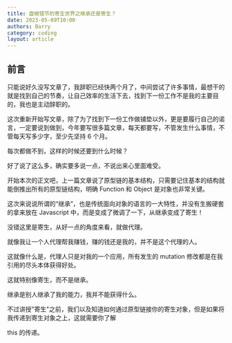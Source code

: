 ```yaml
---
title: 盘根错节的寄生世界之继承还是寄生？
date: 2023-05-09T10:00
authors: Barry
category: coding
layout: article
---
```


## 前言

只能说好久没写文章了，我辞职已经快两个月了，中间尝试了许多事情，最想干的就是找到自己的节奏，让自己效率的生活下去，找到下一份工作不是我的主要目的，我也是主动辞职的。

这次重新开始写文章，除了为了找到下一份工作做铺垫以外，更是要履行自己的诺言，一定要说到做到，今年要写很多篇文章，每天都要写，不管发生什么事情，不管每天写多少字，至少先坚持 6 个月。

每次都做不到，这样的时候还要到什么时候？

好了说了这么多，确实要多说一点，不说出来心里面难受。

开始本次的正文吧，上一篇文章说了原型链的基本结构，只需要记住基本的结构就能倒推出所有的原型链结构，明确 Function 和 Object 是对象也非常关键。

这次来说说所谓的“继承”，也是传统面向对象的语言的一大特性，并没有生搬硬套的拿来放在 Javascript 中，而是变成了微调了一下，从继承变成了寄生！

没错这里是寄生，从好一点的角度来看，就做代理。

就像我让一个人代理帮我赚钱，赚的钱还是我的，并不是这个代理的人。

这就像什么是，代理人只是对我的一个应用，所有发生的 mutation 修改都是在我引用的尽头本体获得好处。

这就特别像寄生，而不是继承。

继承是别人继承了我的能力，我并不能获得什么。

不过讲授"寄生"之前，我们以及知道如何通过原型链接你的寄生对象，但是如果将我传递到寄生对象之上，这就需要你了解

this 的传递。
